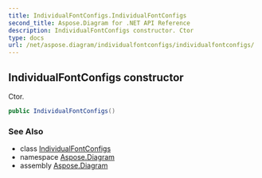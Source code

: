 ```yaml
---
title: IndividualFontConfigs.IndividualFontConfigs
second_title: Aspose.Diagram for .NET API Reference
description: IndividualFontConfigs constructor. Ctor
type: docs
url: /net/aspose.diagram/individualfontconfigs/individualfontconfigs/
---
```

## IndividualFontConfigs constructor

Ctor.

```csharp
public IndividualFontConfigs()
```

### See Also

* class [IndividualFontConfigs](../)
* namespace [Aspose.Diagram](../../individualfontconfigs/)
* assembly [Aspose.Diagram](../../../)



